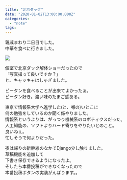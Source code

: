 ```yaml
---
title: "北京ダック"
date: "2020-01-02T13:00:00.000Z"
categories: 
  - "note"
tags: 
---
```


親戚まわり二日目でした。  
中華を食べに行きました。

![](/images/img_20200102_1752523127321574800050254.jpg)

個室で北京ダック解体ショーだったので  
「写真撮って良いですか？」  
と、キャッキャはしゃぎました。

ピータンを食べることが出来てよかったぁ。  
ピータン好き。濃い味のたまご感ある。

東京で情報系大学へ進学した(と、噂の)いとこに  
何の勉強をしているのか聞く係やりました。  
情報系というよりは、がっつり機械系のロボティクスだった。  
人工知能の、ソフトよりハード寄りをやりたいとのこと。  
良いねぇ。  
忙しそうで何よりだった。

夜は帰りの新幹線のなかでDjango少し触りました。  
草稿機能を追加して  
下書き保存できるようになったよ。  
そしたら本番投稿ができなくなったので  
本番投稿ボタンの実装がんばります。。
